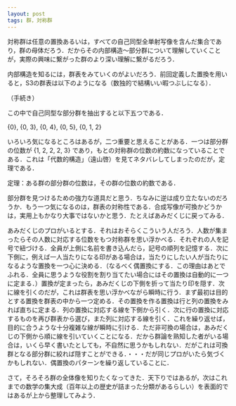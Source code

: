 ```yaml
---
layout: post
tags: 群，対称群
---
```


対称群は任意の置換あるいは，すべての自己同型全単射写像を含んだ集合であり，群の母体だろう．だからその内部構造〜部分群について理解していくことが，実際の興味に繋がった群のより深い理解に繋がるだろう．

内部構造を知るには，群表をみていくのがよいだろう．前回定義した置換を用いると，S3の群表は以下のようになる（数独的で結構いい暇つぶしになる）．

（手続き）

この中で自己同型な部分群を抽出すると以下五つである．

{0}, {0, 3}, {0, 4}, {0, 5}, {0, 1, 2}

いろいろ気になるところはあるが，二つ重要と思えることがある．一つは部分群の位数が {1, 2, 2, 2, 3} であり，もとの対称群の位数の約数になっていることである．これは「代数的構造」（遠山啓）を見てネタバレしてしまったのだが，定理である．

定理：ある群の部分群の位数は，その群の位数の約数である．

部分群を見つけるための強力な道具だと思う．ちなみに逆は成り立たないのだろうか．もう一つ気になるのは，群表の対称性である．合成写像が可換かどうかは，実用上もかなり大事ではないかと思う．たとえばあみだくじに戻ってみる．


あみだくじのプロがいるとする．それはおそらくこういう人だろう．人数が集まったらその人数に対応する位数をもつ対称群を思い浮かべる．それぞれの人を記号で紐づける．全員が上側に名前を書き込んだら，記号の順列を記憶する．次に下側に，例えば一人当たりになる印がある場合は，当たりにしたい人が当たりになるような置換を一つ心に決める．（なるべく偶置換にする．この理由はあとでふれる．全員に思うような役割を割り当てたい場合にはその置換は自動的に一つに定まる．）置換が定まったら，あみだくじの下側を折って当たり印を隠す．次に線を引くのだが，これは群表を思い浮かべながら瞬時に行う．まず最初は目的とする置換を群表の中から一つ定める．その置換を作る置換は行と列の置換をみれば直ちに定まる．列の置換に対応する線を下側から引く．次に行の置換に対応するものを再び群表から選び，また列に対応する線を引く．これを繰り返せば，目的に合うような十分複雑な線が瞬時に引ける．ただ非可換の場合は，あみだくじの下側から順に線を引いていくことになる．だから群論を熟知した者がいる場合は，いくら早く書いたとしても，不自然に思うかもしれない．だがこれは可換群となる部分群に絞れば隠すことができる．・・・だが同じプロがいたら気づくかもしれない．偶置換のパターンを繰り返していることに．


さて，そろそろ群の全体像を知りたくなってきた．天下りではあるが，次はこれまでの数学の集大成（百年以上の歴史が詰まった分類があるらしい）を表面的ではあるが上から整理してみよう．